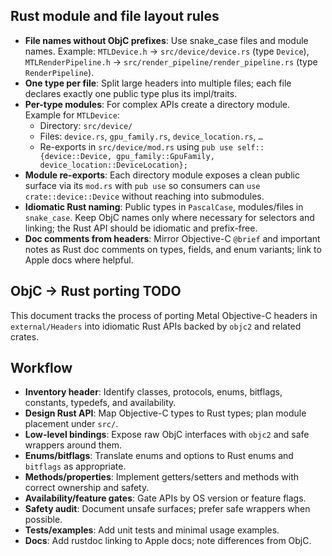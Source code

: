 ## Rust module and file layout rules

- **File names without ObjC prefixes**: Use snake_case files and module names. Example: `MTLDevice.h` → `src/device/device.rs` (type `Device`), `MTLRenderPipeline.h` → `src/render_pipeline/render_pipeline.rs` (type `RenderPipeline`).
- **One type per file**: Split large headers into multiple files; each file declares exactly one public type plus its impl/traits.
- **Per-type modules**: For complex APIs create a directory module. Example for `MTLDevice`:
  - Directory: `src/device/`
  - Files: `device.rs`, `gpu_family.rs`, `device_location.rs`, `…`
  - Re-exports in `src/device/mod.rs` using `pub use self::{device::Device, gpu_family::GpuFamily, device_location::DeviceLocation};`
- **Module re-exports**: Each directory module exposes a clean public surface via its `mod.rs` with `pub use` so consumers can `use crate::device::Device` without reaching into submodules.
- **Idiomatic Rust naming**: Public types in `PascalCase`, modules/files in `snake_case`. Keep ObjC names only where necessary for selectors and linking; the Rust API should be idiomatic and prefix-free.
- **Doc comments from headers**: Mirror Objective-C `@brief` and important notes as Rust doc comments on types, fields, and enum variants; link to Apple docs where helpful.

## ObjC → Rust porting TODO

This document tracks the process of porting Metal Objective-C headers in `external/Headers` into idiomatic Rust APIs backed by `objc2` and related crates.

## Workflow

- **Inventory header**: Identify classes, protocols, enums, bitflags, constants, typedefs, and availability.
- **Design Rust API**: Map Objective-C types to Rust types; plan module placement under `src/`.
- **Low-level bindings**: Expose raw ObjC interfaces with `objc2` and safe wrappers around them.
- **Enums/bitflags**: Translate enums and options to Rust enums and `bitflags` as appropriate.
- **Methods/properties**: Implement getters/setters and methods with correct ownership and safety.
- **Availability/feature gates**: Gate APIs by OS version or feature flags.
- **Safety audit**: Document unsafe surfaces; prefer safe wrappers when possible.
- **Tests/examples**: Add unit tests and minimal usage examples.
- **Docs**: Add rustdoc linking to Apple docs; note differences from ObjC.